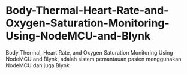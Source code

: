 # Body-Thermal-Heart-Rate-and-Oxygen-Saturation-Monitoring-Using-NodeMCU-and-Blynk
Body Thermal, Heart Rate, and Oxygen Saturation Monitoring Using NodeMCU and Blynk, adalah sistem pemantauan pasien menggunakan NodeMCU dan juga Blynk

